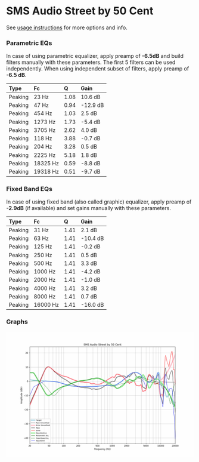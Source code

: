 # SMS Audio Street by 50 Cent
See [usage instructions](https://github.com/jaakkopasanen/AutoEq#usage) for more options and info.

### Parametric EQs
In case of using parametric equalizer, apply preamp of **-6.5dB** and build filters manually
with these parameters. The first 5 filters can be used independently.
When using independent subset of filters, apply preamp of **-6.5 dB**.

| Type    | Fc       |    Q | Gain     |
|:--------|:---------|:-----|:---------|
| Peaking | 23 Hz    | 1.08 | 10.6 dB  |
| Peaking | 47 Hz    | 0.94 | -12.9 dB |
| Peaking | 454 Hz   | 1.03 | 2.5 dB   |
| Peaking | 1273 Hz  | 1.73 | -5.4 dB  |
| Peaking | 3705 Hz  | 2.62 | 4.0 dB   |
| Peaking | 118 Hz   | 3.88 | -0.7 dB  |
| Peaking | 204 Hz   | 3.28 | 0.5 dB   |
| Peaking | 2225 Hz  | 5.18 | 1.8 dB   |
| Peaking | 18325 Hz | 0.59 | -8.8 dB  |
| Peaking | 19318 Hz | 0.51 | -9.7 dB  |

### Fixed Band EQs
In case of using fixed band (also called graphic) equalizer, apply preamp of **-2.9dB**
(if available) and set gains manually with these parameters.

| Type    | Fc       |    Q | Gain     |
|:--------|:---------|:-----|:---------|
| Peaking | 31 Hz    | 1.41 | 2.1 dB   |
| Peaking | 63 Hz    | 1.41 | -10.4 dB |
| Peaking | 125 Hz   | 1.41 | -0.2 dB  |
| Peaking | 250 Hz   | 1.41 | 0.5 dB   |
| Peaking | 500 Hz   | 1.41 | 3.3 dB   |
| Peaking | 1000 Hz  | 1.41 | -4.2 dB  |
| Peaking | 2000 Hz  | 1.41 | -1.0 dB  |
| Peaking | 4000 Hz  | 1.41 | 3.2 dB   |
| Peaking | 8000 Hz  | 1.41 | 0.7 dB   |
| Peaking | 16000 Hz | 1.41 | -16.0 dB |

### Graphs
![](./SMS%20Audio%20Street%20by%2050%20Cent.png)